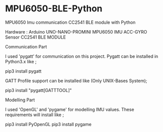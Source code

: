 # MPU6050-BLE-Python
MPU6050 Imu communication CC2541 BLE module with Python

Hardware : 
Arduino UNO-NANO-PROMINI
MPU6050 IMU ACC-GYRO Sensor
CC2541 BLE MODULE


Communication Part

I used 'pygatt' for communication on this project. Pygatt can be installed in Python3.x like ;

pip3 install pygatt

GATT Profile support can be installed like (Only UNIX-Bases System);

pip3 install "pygatt[GATTTOOL]"


Modelling Part

I used 'OpenGL' and 'pygame' for modelling IMU values. These requirements will install like ;

pip3 install PyOpenGL 
pip3 install pygame

